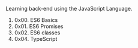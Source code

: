 Learning back-end using the JavaScript Language.

1. 0x00. ES6 Basics
2. 0x01. ES6 Promises
3. 0x02. ES6 classes
4. 0x04. TypeScript
